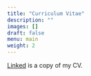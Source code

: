```yaml
---
title: "Curriculum Vitae"
description: ""
images: []
draft: false
menu: main
weight: 2
---
```

<a href="https://drive.google.com/file/d/1JR8v3NlEH7UfeD_ZIaQjm3J1i9iJOgkb/view?usp=sharing">Linked</a> is a copy of my CV.

